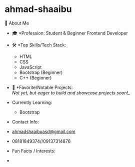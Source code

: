 # ahmad-shaaibu

👋 About Me

- 🎓 *Profession: Student & Beginner Frontend Developer
   
- 🛠️ *Top Skills/Tech Stack:  
  - HTML  
  - CSS  
  - JavaScript  
  - Bootstrap (Beginner)
  - C++ (Beginner)
    
- 🚀 *Favorite/Notable Projects:  
  *Not yet, but eager to build and showcase projects soon!_*

- Currently Learning:
  - Bootstrap
   
-  Contact Info:
  - ahmadshaaibuasd@gmail.com
  - 08181849374//09137314876
   

   
-  Fun Facts / Interests:
-  
